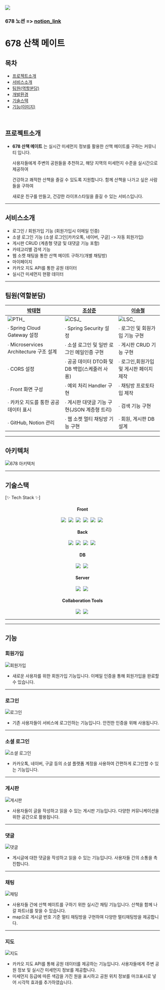 <!--헤더-->
<img src="https://capsule-render.vercel.app/api?type=waving&height=300&color=gradient&text=678%20Project&fontAlign=50&fontAlignY=50&descAlign=100&textBg=false&fontColor=black&animation=twinkling&fontSize=90" />

### 678 노션 => [notion_link](https://www.notion.so/678-a00e001a30254db1b99d082ae94a67dc)

# 678 산책 메이트

## 목차
- [프로젝트소개](#프로젝트소개)
- [서비스소개](#서비스소개)
- [팀원(역할분담)](#팀원(역할분담))
- [개발환경](#개발환경)
- [기술스택](#기술스택)
- [기능(이미지)](#기능)
<br>

## 프로젝트소개

- **678 산책 메이트** 는 실시간 미세먼지 정보를 활용한 산책 메이트를 구하는 커뮤니티 입니다.

  사용자들에게 주변의 공원들을 추천하고, 해당 지역의 미세먼지 수준을 실시간으로 제공하여

  건강하고 쾌적한 산책을 즐길 수 있도록 지원합니다. 함께 산책을 나가고 싶은 사람들을 구하여

  새로운 친구를 만들고, 건강한 라이프스타일을 즐길 수 있는 서비스입니다.
  
---

## 서비스소개
- 로그인 / 회원가입 기능 (회원가입시 이메일 인증)
- 소셜 로그인 기능 (소셜 로그인[카카오톡, 네이버, 구글] -> 자동 회원가입)
- 게시판 CRUD (계층형 댓글 및 대댓글 기능 포함)
- 카테고리별 검색 기능
- 웹 소켓 채팅을 통한 산책 메이트 구하기(개별 채팅방)
- 마이페이지
- 카카오 지도 API를 통한 공원 데이터
- 실시간 미세먼지 현황 데이터
  
---

## 팀원(역할분담)

|[박태현](https://github.com/ming9ne)|[조상준](https://github.com/tns250cpp)|[이승철](https://github.com/Seungchuulee)|
|---|---|---|
|![PTH_](https://github.com/ming9ne/678/assets/31677719/9d80bf72-2536-4f60-98f4-59bc90a94436)|![CSJ_](https://github.com/ming9ne/678/assets/31677719/186cf805-8526-44d2-bf56-fd983325503b)|![LSC_](https://github.com/ming9ne/678/assets/31677719/3cef4d90-f021-499d-8717-db4da8c7e2e4)|
|∙ Spring Cloud Gateway 설정            |∙ Spring Security 설정                      |∙ 로그인 및 회원가입 기능 구현
|∙ Microservices Architecture 구조 설계 |∙ 소셜 로그인 및 일반 로그인 메일인증 구현   |∙ 게시판 CRUD 기능 구현
|∙ CORS 설정                            |∙ 공공 데이터 DTO화 및 DB 백업(스케줄러 사용)|∙ 로그인,회원가입 및 게시판 페이지 제작
|∙ Front 화면 구성                      |∙ 예외 처리 Handler 구현                     |∙ 채팅방 프로토타입 제작
|∙ 카카오 지도를 통한 공공데이터 표시    |∙ 게시판 대댓글 기능 구현(JSON 계층형 트리)  |∙ 검색 기능 구현
|∙ GitHub, Notion 관리                  |∙ 웹 소켓 멀티 채팅방 기능 구현              | ∙ 회원, 게시판 DB 설계
                       


---

## 아키텍처
![678 아키텍처](https://github.com/tns250cpp/678/assets/31677719/fe1d6b7d-7fe0-43b7-bac0-74b46c3f6fcd)

---

<!--기술 스택 뱃지 처리-->
## 기술스택

[✨ Tech Stack ✨]
<div align="center">
  <h4>Front</h4>
  <img src="https://img.shields.io/badge/react-20232a.svg?style=for-the-badge&logo=react&logoColor=61DAFB" />&nbsp
  <img src="https://img.shields.io/badge/html5-E34F26.svg?style=for-the-badge&logo=html5&logoColor=white" />&nbsp
  <img src="https://img.shields.io/badge/CSS3-1572B6.svg?&style=for-the-badge&logo=CSS3&logoColor=white"/>&nbsp
  <img src="https://img.shields.io/badge/javascript-F7DF1E.svg?style=for-the-badge&logo=javascript&logoColor=20232a" />&nbsp
  <img src="https://img.shields.io/badge/jquery-0769AD?style=for-the-badge&logo=jquery&logoColor=white">&nbsp
  <img src="https://img.shields.io/badge/bootstrap-7952B3?style=for-the-badge&logo=bootstrap&logoColor=white">&nbsp
</div>
<div align="center">
  <h4>Back</h4>
  <img src="https://img.shields.io/badge/java-007396?style=for-the-badge&logo=java&logoColor=white">&nbsp
  <img src="https://img.shields.io/badge/spring-6DB33F?style=for-the-badge&logo=spring&logoColor=white">&nbsp
  <img src="https://img.shields.io/badge/spring boot-6DB33F?style=for-the-badge&logo=spring boot&logoColor=white">&nbsp
  <img src="https://img.shields.io/badge/spring security-6DB33F?style=for-the-badge&logo=spring security&logoColor=white">&nbsp
</div>
<div align="center">
  <h4>DB</h4>
  <img src="https://img.shields.io/badge/mysql-4479A1?style=for-the-badge&logo=mysql&logoColor=white">&nbsp
  <img src="https://img.shields.io/badge/Spring JPA-6DB33F?style=for-the-badge&logo=spring&logoColor=white">&nbsp
</div>
<div align="center">
  <h4>Server</h4>
  <img src="https://img.shields.io/badge/Apache tomcat-F8DC75?style=for-the-badge&logo=apachetomcat&logoColor=white">&nbsp
  <img src="https://img.shields.io/badge/Spring Cloud Gateway-6DB33F?&style=for-the-badge&logo=spring cloud gateway&logoColor=white"/>&nbsp
</div>
<div align="center">
  <h4>Collaboration Tools</h4>
  <img src="https://img.shields.io/badge/notion-000000?style=for-the-badge&logo=notion&logoColor=white">&nbsp
  <img src="https://img.shields.io/badge/github-181717?&style=for-the-badge&logo=github&logoColor=white"/>&nbsp
</div>

---
---

## 기능

### 회원가입
![회원가입](https://ifh.cc/g/koNwAH.png)
- 새로운 사용자를 위한 회원가입 기능입니다. 이메일 인증을 통해 회원가입을 완료할 수 있습니다.

---

### 로그인
![로그인](https://ifh.cc/g/X2Wp94.png)
- 기존 사용자들이 서비스에 로그인하는 기능입니다. 안전한 인증을 위해 사용됩니다.

---

### 소셜 로그인
![소셜 로그인](https://ifh.cc/g/9YGlpl.png)
- 카카오톡, 네이버, 구글 등의 소셜 플랫폼 계정을 사용하여 간편하게 로그인할 수 있는 기능입니다.

---

### 게시판
![게시판](https://ifh.cc/g/kl6s9W.png)
- 사용자들이 글을 작성하고 읽을 수 있는 게시판 기능입니다. 다양한 커뮤니케이션을 위한 공간으로 활용됩니다.

---

### 댓글
![댓글](https://ifh.cc/g/X2Wp94.png)
- 게시글에 대한 댓글을 작성하고 읽을 수 있는 기능입니다. 사용자들 간의 소통을 촉진합니다.

---

### 채팅
![채팅](https://ifh.cc/g/fvW6ga.png)
- 사용자들 간에 산책 메이트를 구하기 위한 실시간 채팅 기능입니다. 산책을 함께 나갈 파트너를 찾을 수 있습니다.
- map으로 게시글 번호 기준 멀티 채팅방을 구현하여 다양한 멀티채팅방을 제공합니다.

---

### 지도
![지도](https://ifh.cc/g/yZh68d.jpg)
- 카카오 지도 API를 통해 공원 데이터를 제공하는 기능입니다. 사용자들에게 주변 공원 정보 및 실시간 미세먼지 정보를 제공합니다.
- 미세먼지 등급에 따른 색감을 가진 원을 표시하고 공원 위치 정보를 마크표시로 넣어 시각적 효과를 추가하였습니다.
<!--푸터
## 기능
- 서비스 진행되는 간단한 이미지?(이 문구는 나중에 지우기)
-->
<!--푸터-->
<!--
<img src="https://capsule-render.vercel.app/api?type=waving&height=200&color=gradient&text=&fontAlign=50&fontAlignY=50&descAlign=100&textBg=false&fontColor=black&animation=twinkling&fontSize=90" />
-->
